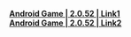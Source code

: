 **[Android Game | 2.0.52 | Link1](https://autopatchcn.bhsr.com/client/beta/20240223135502_vziUhvsJmFXuRwaP/StarRail_2.0.52.apk)**   
**[Android Game | 2.0.52 | Link2](https://bhrpg-prod.oss-accelerate.aliyuncs.com/client/beta/20240223135502_vziUhvsJmFXuRwaP/StarRail_2.0.52.apk)**